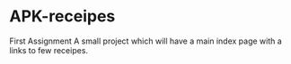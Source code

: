 # APK-receipes
First Assignment
A small project which will have a main index page with a links to few receipes.
